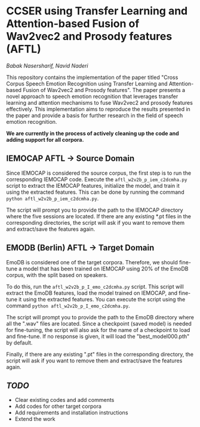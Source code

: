 # CCSER using Transfer Learning and Attention-based Fusion of Wav2vec2 and Prosody features (AFTL)
*Babak Nasersharif, Navid Naderi*

This repository contains the implementation of the paper titled "Cross Corpus Speech Emotion Recognition using Transfer Learning and Attention-based Fusion of Wav2vec2 and Prosody features". The paper presents a novel approach to speech emotion recognition that leverages transfer learning and attention mechanisms to fuse Wav2vec2 and prosody features effectively. This implementation aims to reproduce the results presented in the paper and provide a basis for further research in the field of speech emotion recognition.

**We are currently in the process of actively cleaning up the code and adding support for all corpora.**

## IEMOCAP AFTL -> Source Domain
Since IEMOCAP is considered the source corpus, the first step is to run the corresponding IEMOCAP code. Execute the `aftl_w2v2b_p_iem_c2dcmha.py` script to extract the IEMOCAP features, initialize the model, and train it using the extracted features. This can be done by running the command `python aftl_w2v2b_p_iem_c2dcmha.py`.

The script will prompt you to provide the path to the IEMOCAP directory where the five sessions are located. If there are any existing *.pt files in the corresponding directories, the script will ask if you want to remove them and extract/save the features again.

## EMODB (Berlin) AFTL -> Target Domain
EmoDB is considered one of the target corpora. Therefore, we should fine-tune a model that has been trained on IEMOCAP using 20% of the EmoDB corpus, with the split based on speakers.

To do this, run the `aftl_w2v2b_p_I_emo_c2dcmha.py` script. This script will extract the EmoDB features, load the model trained on IEMOCAP, and fine-tune it using the extracted features. You can execute the script using the command `python aftl_w2v2b_p_I_emo_c2dcmha.py`.

The script will prompt you to provide the path to the EmoDB directory where all the ".wav" files are located. Since a checkpoint (saved model) is needed for fine-tuning, the script will also ask for the name of a checkpoint to load and fine-tune. If no response is given, it will load the "best_model000.pth" by default.

Finally, if there are any existing ".pt" files in the corresponding directory, the script will ask if you want to remove them and extract/save the features again.


## *TODO*
- Clear existing codes and add comments
- Add codes for other target corpora
- Add requirements and installation instructions
- Extend the work